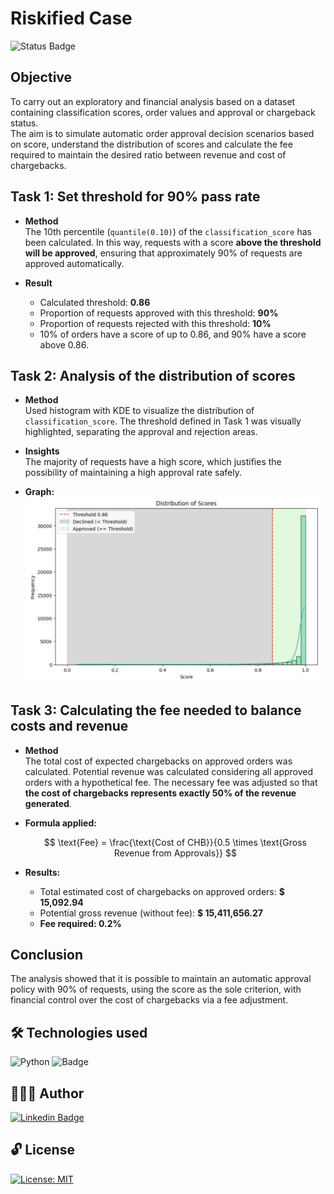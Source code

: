 # Riskified Case

![Status Badge](https://img.shields.io/static/v1?label=STATUS&message=COMPLETE&color=008000)

## Objective
To carry out an exploratory and financial analysis based on a dataset containing classification scores, order values and approval or chargeback status.  
The aim is to simulate automatic order approval decision scenarios based on score, understand the distribution of scores and calculate the fee required to maintain the desired ratio between revenue and cost of chargebacks.

## Task 1: Set threshold for 90% pass rate

- **Method**  
  The 10th percentile (`quantile(0.10)`) of the `classification_score` has been calculated.
  In this way, requests with a score **above the threshold will be approved**, ensuring that approximately 90% of requests are approved automatically.

- **Result**  
  - Calculated threshold: **0.86**
  - Proportion of requests approved with this threshold: **90%**
  - Proportion of requests rejected with this threshold: **10%**
  - 10% of orders have a score of up to 0.86, and 90% have a score above 0.86.

## Task 2: Analysis of the distribution of scores

- **Method**  
  Used histogram with KDE to visualize the distribution of `classification_score`.
  The threshold defined in Task 1 was visually highlighted, separating the approval and rejection areas.

- **Insights**  
  The majority of requests have a high score, which justifies the possibility of maintaining a high approval rate safely.

- **Graph:**
![score distribution](img/score_distribution.png)

## Task 3: Calculating the fee needed to balance costs and revenue

- **Method**  
  The total cost of expected chargebacks on approved orders was calculated.
  Potential revenue was calculated considering all approved orders with a hypothetical fee.
  The necessary fee was adjusted so that **the cost of chargebacks represents exactly 50% of the revenue generated**.

- **Formula applied:**

  $$
  \text{Fee} = \frac{\text{Cost of CHB}}{0.5 \times \text{Gross Revenue from Approvals}}
  $$

- **Results:**
  - Total estimated cost of chargebacks on approved orders: **$ 15,092.94**
  - Potential gross revenue (without fee): **$ 15,411,656.27**
  - **Fee required: 0.2%**

## Conclusion

The analysis showed that it is possible to maintain an automatic approval policy with 90% of requests, using the score as the sole criterion, with financial control over the cost of chargebacks via a fee adjustment.

## 🛠️ Technologies used

<img alt="Python" src="https://img.shields.io/badge/-Python-blue?style=flat&logo=python&logoColor=yellow" />  ![Badge](https://img.shields.io/badge/Colab-Google-%F9AB00?style=flat&logo=Google-Colab&color=blue)

## 👩🏻‍💻 Author

[![Linkedin Badge](https://img.shields.io/badge/-Patrícia-blue?style=flat&logo=Linkedin&logoColor=white&link=https://www.linkedin.com/in/pathilink/)](https://www.linkedin.com/in/pathilink/)

## 🔓 License

[![License: MIT](https://img.shields.io/badge/License-MIT-750014.svg)](https://opensource.org/licenses/MIT)
